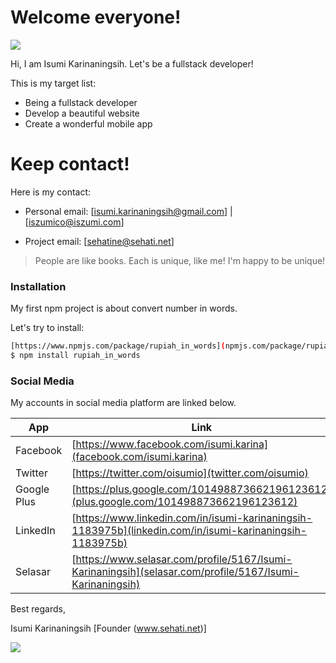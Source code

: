 # Welcome everyone!

[![](http://www.iszumi.com/sites/default/files/Logo_2.jpg)](http://www.iszumi.com)


Hi, I am Isumi Karinaningsih. Let's be a fullstack developer!

This is my target list:

  -  Being a fullstack developer
  -  Develop a beautiful website
  -  Create a wonderful mobile app

# Keep contact!

 Here is my contact:
  -  Personal email: 
     [isumi.karinaningsih@gmail.com] | [iszumico@iszumi.com]
     
  -  Project email:
     [sehatine@sehati.net]


> People are like books.
> Each is unique, like me!
> I'm happy to be unique!


### Installation

My first npm project is about convert number in words.

Let's try to install:

```sh
[https://www.npmjs.com/package/rupiah_in_words](npmjs.com/package/rupiah_in_words)
$ npm install rupiah_in_words
```

### Social Media

My accounts in social media platform are linked below.

| App | Link |
| ------ | ------ |
| Facebook | [https://www.facebook.com/isumi.karina](facebook.com/isumi.karina) |
| Twitter | [https://twitter.com/oisumio](twitter.com/oisumio) |
| Google Plus | [https://plus.google.com/101498873662196123612](plus.google.com/101498873662196123612) |
| LinkedIn | [https://www.linkedin.com/in/isumi-karinaningsih-1183975b](linkedin.com/in/isumi-karinaningsih-1183975b) |
| Selasar | [https://www.selasar.com/profile/5167/Isumi-Karinaningsih](selasar.com/profile/5167/Isumi-Karinaningsih) |


Best regards,


Isumi Karinaningsih
[Founder (www.sehati.net)]

![](https://assets-cdn.github.com/images/icons/emoji/octocat.png)
